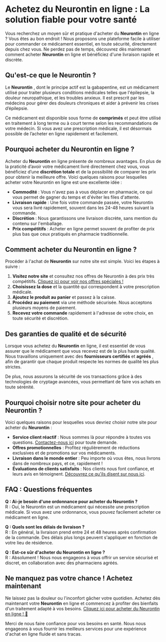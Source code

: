 # Achetez du Neurontin en ligne : La solution fiable pour votre santé

Vous recherchez un moyen sûr et pratique d'acheter du **Neurontin** en ligne ? Vous êtes au bon endroit ! Nous proposons une plateforme facile à utiliser pour commander ce médicament essentiel, en toute sécurité, directement depuis chez vous. Ne perdez pas de temps, découvrez dès maintenant comment acheter **Neurontin** en ligne et bénéficiez d'une livraison rapide et discrète.

## Qu'est-ce que le Neurontin ?

Le **Neurontin** , dont le principe actif est la gabapentine, est un médicament utilisé pour traiter plusieurs conditions médicales telles que l'épilepsie, la douleur neuropathique, et les troubles anxieux. Il est prescrit par les médecins pour gérer des douleurs chroniques et aider à prévenir les crises d’épilepsie.

Ce médicament est disponible sous forme de **comprimés** et peut être utilisé en traitement à long terme ou à court terme selon les recommandations de votre médecin. Si vous avez une prescription médicale, il est désormais possible de l’acheter en ligne rapidement et facilement.

## Pourquoi acheter du Neurontin en ligne ?

Acheter du **Neurontin** en ligne présente de nombreux avantages. En plus de la praticité d’avoir votre médicament livré directement chez vous, vous bénéficiez d’une **discrétion totale** et de la possibilité de comparer les prix pour obtenir la meilleure offre. Voici quelques raisons pour lesquelles acheter votre Neurontin en ligne est une excellente idée :

- **Commodité** : Vous n'avez pas à vous déplacer en pharmacie, ce qui vous permet de gagner du temps et d'éviter les files d'attente.
- **Livraison rapide** : Une fois votre commande passée, votre Neurontin vous sera livré rapidement, souvent dans les 24-48 heures suivant la commande.
- **Discrétion** : Nous garantissons une livraison discrète, sans mention du contenu sur l'emballage.
- **Prix compétitifs** : Acheter en ligne permet souvent de profiter de prix plus bas que ceux pratiqués en pharmacie traditionnelle.

## Comment acheter du Neurontin en ligne ?

Procéder à l'achat de **Neurontin** sur notre site est simple. Voici les étapes à suivre :

1. **Visitez notre site** et consultez nos offres de Neurontin à des prix très compétitifs. [Cliquez ici pour voir nos offres spéciales !](https://tinyurl.com/neurontinbestprice)
2. **Choisissez la dose** et la quantité qui correspondent à votre prescription médicale.
3. **Ajoutez le produit au panier** et passez à la caisse.
4. **Procédez au paiement** via une méthode sécurisée. Nous acceptons plusieurs moyens de paiement.
5. **Recevez votre commande** rapidement à l'adresse de votre choix, en toute sécurité et discrétion.

## Des garanties de qualité et de sécurité

Lorsque vous achetez du **Neurontin** en ligne, il est essentiel de vous assurer que le médicament que vous recevez est de la plus haute qualité. Nous travaillons uniquement avec des **fournisseurs certifiés** et **agréés** , afin de garantir que chaque produit respecte les normes de qualité les plus strictes.

De plus, nous assurons la sécurité de vos transactions grâce à des technologies de cryptage avancées, vous permettant de faire vos achats en toute sérénité.

## Pourquoi choisir notre site pour acheter du Neurontin ?

Voici quelques raisons pour lesquelles vous devriez choisir notre site pour acheter du **Neurontin** :

- **Service client réactif** : Nous sommes là pour répondre à toutes vos questions. [Contactez-nous ici](https://tinyurl.com/neurontinbestprice) pour toute demande.
- **Offres promotionnelles** : Profitez régulièrement de réductions exclusives et de promotions sur vos médicaments.
- **Livraison dans le monde entier** : Peu importe où vous êtes, nous livrons dans de nombreux pays, et ce, rapidement !
- **Évaluations de clients satisfaits** : Nos clients nous font confiance, et leurs avis en témoignent. [Découvrez ce qu'ils disent sur nous ici](https://tinyurl.com/neurontinbestprice).

## FAQ : Questions fréquentes

**Q : Ai-je besoin d'une ordonnance pour acheter du Neurontin ?**  
R : Oui, le Neurontin est un médicament qui nécessite une prescription médicale. Si vous avez une ordonnance, vous pouvez facilement acheter ce médicament en ligne.

**Q : Quels sont les délais de livraison ?**  
R : En général, la livraison prend entre 24 et 48 heures après confirmation de la commande. Des délais plus longs peuvent s'appliquer en fonction de votre lieu de résidence.

**Q : Est-ce sûr d'acheter du Neurontin en ligne ?**  
R : Absolument ! Nous nous engageons à vous offrir un service sécurisé et discret, en collaboration avec des pharmaciens agréés.

## Ne manquez pas votre chance ! Achetez maintenant

Ne laissez pas la douleur ou l'inconfort gâcher votre quotidien. Achetez dès maintenant votre **Neurontin** en ligne et commencez à profiter des bienfaits d'un traitement adapté à vos besoins. [Cliquez ici pour acheter du Neurontin en ligne ! 🚀](https://tinyurl.com/neurontinbestprice)

Merci de nous faire confiance pour vos besoins en santé. Nous nous engageons à vous fournir les meilleurs services pour une expérience d'achat en ligne fluide et sans tracas.
